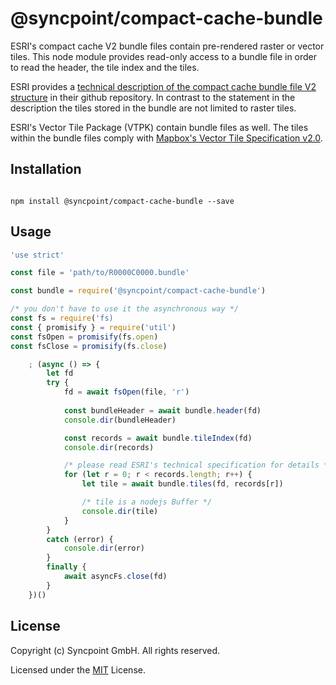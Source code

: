 # @syncpoint/compact-cache-bundle

ESRI's compact cache V2 bundle files contain pre-rendered raster or vector tiles. This node module provides read-only access to a bundle file in order to read the header, the tile index and the tiles.

ESRI provides a [technical description of the compact cache bundle file V2 structure](https://github.com/Esri/raster-tiles-compactcache/blob/master/CompactCacheV2.md) in their github repository. In contrast to the statement in the description the tiles stored in the bundle are not limited to raster tiles. 

ESRI's Vector Tile Package (VTPK) contain bundle files as well. The tiles within the bundle files comply with [Mapbox's Vector Tile Specification v2.0](https://docs.mapbox.com/vector-tiles/specification/).

## Installation
```shell

npm install @syncpoint/compact-cache-bundle --save

```

## Usage
```javascript
'use strict'

const file = 'path/to/R0000C0000.bundle'

const bundle = require('@syncpoint/compact-cache-bundle')

/* you don't have to use it the asynchronous way */
const fs = require('fs)
const { promisify } = require('util')
const fsOpen = promisify(fs.open)
const fsClose = promisify(fs.close)

    ; (async () => {
        let fd
        try {
            fd = await fsOpen(file, 'r')
            
            const bundleHeader = await bundle.header(fd)
            console.dir(bundleHeader)

            const records = await bundle.tileIndex(fd)
            console.dir(records)

            /* please read ESRI's technical specification for details */
            for (let r = 0; r < records.length; r++) {
                let tile = await bundle.tiles(fd, records[r])

                /* tile is a nodejs Buffer */
                console.dir(tile)
            }
        }
        catch (error) {
            console.dir(error)
        }
        finally {
            await asyncFs.close(fd)
        }
    })()

```

## License

Copyright (c) Syncpoint GmbH. All rights reserved.

Licensed under the [MIT](LICENSE) License.